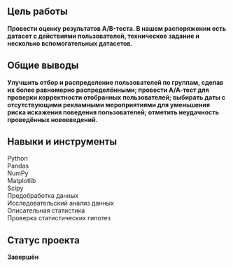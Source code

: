 ## Цель работы 
**Провести оценку результатов A/B-теста. В нашем распоряжении есть датасет с действиями пользователей, техническое задание и несколько вспомогательных датасетов.**
## Общие выводы
**Улучшить отбор и распределение пользователей по группам, сделав их более равномерно распределёнными; провести А/А-тест для проверки корректности отобранных пользователей; выбирать даты с отсутствующими рекламными мероприятиями для уменьшения риска искажения поведения пользователей; отметить неудачность проведённых нововведений.**
## Навыки и инструменты
Python <br>
Pandas <br>
NumPy <br>
Matplotlib <br>
Scipy <br>
Предобработка данных <br>
Исследовательский анализ данных <br>
Описательная статистика <br>
Проверка статистических гипотез <br>
## Статус проекта
**Завершён**
